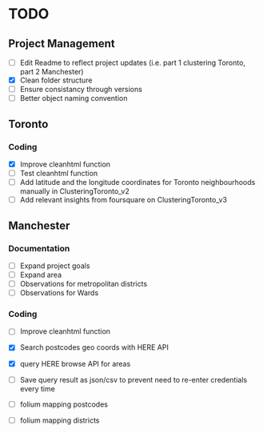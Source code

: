 # TODO

## Project Management
- [ ] Edit Readme to reflect project updates (i.e. part 1 clustering Toronto, part 2 Manchester)
- [X] Clean folder structure
- [ ] Ensure consistancy through versions
- [ ] Better object naming convention

## Toronto

### Coding
- [X] Improve cleanhtml function
- [ ] Test cleanhtml function
- [ ] Add latitude and the longitude coordinates for Toronto neighbourhoods manually in ClusteringToronto_v2
- [ ] Add relevant insights from foursquare on ClusteringToronto_v3

## Manchester

### Documentation
- [ ] Expand project goals
- [ ] Expand area
- [ ] Observations for metropolitan districts
- [ ] Observations for Wards

### Coding
- [ ] Improve cleanhtml function
- [X] Search postcodes geo coords with HERE API 
- [X] query HERE browse API for areas
- [ ] Save query result as json/csv to prevent need to re-enter credentials every time
- [ ] folium mapping postcodes
- [ ] folium mapping districts


